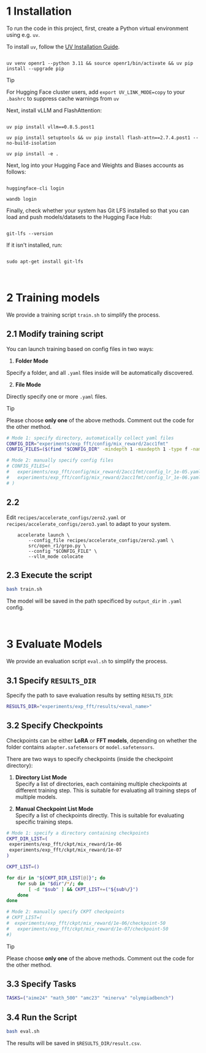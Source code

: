 # 1 Installation

To run the code in this project, first, create a Python virtual environment using e.g. `uv`.

To install `uv`, follow the [UV Installation Guide](https://docs.astral.sh/uv/getting-started/installation/).

```shell

uv venv openr1 --python 3.11 && source openr1/bin/activate && uv pip install --upgrade pip

```

> [!TIP]
> For Hugging Face cluster users, add `export UV_LINK_MODE=copy` to your `.bashrc` to suppress cache warnings from `uv`

Next, install vLLM and FlashAttention:

```shell

uv pip install vllm==0.8.5.post1

uv pip install setuptools && uv pip install flash-attn==2.7.4.post1 --no-build-isolation

uv pip install -e .

```

Next, log into your Hugging Face and Weights and Biases accounts as follows:

```shell

huggingface-cli login

wandb login

```

Finally, check whether your system has Git LFS installed so that you can load and push models/datasets to the Hugging Face Hub:

```shell

git-lfs --version

```

If it isn't installed, run:

```shell

sudo apt-get install git-lfs

```

<br>

# 2 Training models

We provide a training script `train.sh` to simplify the process.

## 2.1 Modify training script

You can launch training based on config files in two ways:

1. **Folder Mode**

Specify a folder, and all `.yaml` files inside will be automatically discovered.

2. **File Mode**

Directly specify one or more `.yaml` files.

> [!TIP]
> Please choose **only one** of the above methods.
> Comment out the code for the other method.

```bash
# Mode 1: specify directory, automatically collect yaml files
CONFIG_DIR="experiments/exp_fft/config/mix_reward/2acc1fmt"
CONFIG_FILES=($(find "$CONFIG_DIR" -mindepth 1 -maxdepth 1 -type f -name "*.yaml"))

# Mode 2: manually specify config files
# CONFIG_FILES=(
#   experiments/exp_fft/config/mix_reward/2acc1fmt/config_lr_1e-05.yaml
#   experiments/exp_fft/config/mix_reward/2acc1fmt/config_lr_1e-06.yaml
# )
```

## 2.2

Edit `recipes/accelerate_configs/zero2.yaml` or `recipes/accelerate_configs/zero3.yaml` to adapt to your system.

```shell
    accelerate launch \
        --config_file recipes/accelerate_configs/zero2.yaml \
        src/open_r1/grpo.py \
        --config "$CONFIG_FILE" \
        --vllm_mode colocate
```

## 2.3 Execute the script

```bash
bash train.sh
```

The model will be saved in the path specificed by `output_dir` in `.yaml` config.

<br>

# 3 Evaluate Models

We provide an evaluation script `eval.sh` to simplify the process.

## 3.1 Specify `RESULTS_DIR`

Specify the path to save evaluation results by setting `RESULTS_DIR`:

```bash
RESULTS_DIR="experiments/exp_fft/results/<eval_name>"
````

## 3.2 Specify Checkpoints

Checkpoints can be either **LoRA** or **FFT models**, depending on whether the folder contains `adapter.safetensors` or `model.safetensors`.

There are two ways to specify checkpoints (inside the checkpoint directory):

1. **Directory List Mode**  
 Specify a list of directories, each containing multiple checkpoints at different training step. This is suitable for evaluating all training steps of multiple models.

2. **Manual Checkpoint List Mode**  
    Specify a list of checkpoints directly. This is suitable for evaluating specific training steps.

```bash
# Mode 1: specify a directory containing checkpoints
CKPT_DIR_LIST=(
 experiments/exp_fft/ckpt/mix_reward/1e-06
 experiments/exp_fft/ckpt/mix_reward/1e-07
)

CKPT_LIST=()

for dir in "${CKPT_DIR_LIST[@]}"; do
    for sub in "$dir"/*/; do
        [ -d "$sub" ] && CKPT_LIST+=("${sub%/}")
    done
done

# Mode 2: manually specify CKPT checkpoints
# CKPT_LIST=(
#  experiments/exp_fft/ckpt/mix_reward/1e-06/checkpoint-50
#   experiments/exp_fft/ckpt/mix_reward/1e-07/checkpoint-50
#)
```

> [!TIP]
> Please choose **only one** of the above methods.
> Comment out the code for the other method.

## 3.3 Specify Tasks

```bash
TASKS=("aime24" "math_500" "amc23" "minerva" "olympiadbench")
```

## 3.4 Run the Script

```bash
bash eval.sh
```

The results will be saved in `$RESULTS_DIR/result.csv`.
